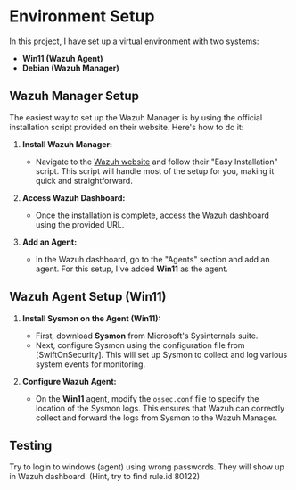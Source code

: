 # Environment Setup

In this project, I have set up a virtual environment with two systems:

- **Win11 (Wazuh Agent)**
- **Debian (Wazuh Manager)**

## Wazuh Manager Setup

The easiest way to set up the Wazuh Manager is by using the official installation script provided on their website. Here's how to do it:

1. **Install Wazuh Manager:**
   - Navigate to the [Wazuh website](https://wazuh.com/) and follow their "Easy Installation" script. This script will handle most of the setup for you, making it quick and straightforward.

2. **Access Wazuh Dashboard:**
   - Once the installation is complete, access the Wazuh dashboard using the provided URL.

3. **Add an Agent:**
   - In the Wazuh dashboard, go to the "Agents" section and add an agent. For this setup, I've added **Win11** as the agent.

## Wazuh Agent Setup (Win11)

1. **Install Sysmon on the Agent (Win11):**
   - First, download **Sysmon** from Microsoft's Sysinternals suite.
   - Next, configure Sysmon using the configuration file from [SwiftOnSecurity]. This will set up Sysmon to collect and log various system events for monitoring.

2. **Configure Wazuh Agent:**
   - On the **Win11** agent, modify the `ossec.conf` file to specify the location of the Sysmon logs. This ensures that Wazuh can correctly collect and forward the logs from Sysmon to the Wazuh Manager.

## Testing

Try to login to windows (agent) using wrong passwords. They will show up in Wazuh dashboard. (Hint, try to find rule.id 80122)
